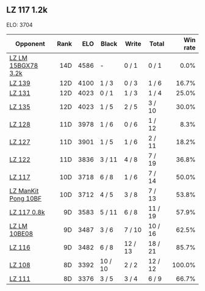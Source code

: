 ## LZ 117 1.2k ##

ELO: 3704

Opponent | Rank | ELO | Black | Write | Total | Win rate
---------|-----:|----:|-------|-------|-------|-------:
[LZ LM 15BGX78 3.2k](LZ%20LM%2015BGX78%203.2k.md) | 14D | 4586 | - | 0 / 1 | 0 / 1 | 0.0%
[LZ 139](LZ%20139.md) | 12D | 4100 | 1 / 3 | 0 / 3 | 1 / 6 | 16.7%
[LZ 131](LZ%20131.md) | 12D | 4023 | 0 / 1 | 1 / 3 | 1 / 4 | 25.0%
[LZ 135](LZ%20135.md) | 12D | 4023 | 1 / 5 | 2 / 5 | 3 / 10 | 30.0%
[LZ 128](LZ%20128.md) | 11D | 3978 | 1 / 6 | 0 / 6 | 1 / 12 | 8.3%
[LZ 127](LZ%20127.md) | 11D | 3901 | 1 / 5 | 1 / 6 | 2 / 11 | 18.2%
[LZ 122](LZ%20122.md) | 11D | 3836 | 3 / 11 | 4 / 8 | 7 / 19 | 36.8%
[LZ 117](LZ%20117.md) | 10D | 3718 | 6 / 8 | 1 / 6 | 7 / 14 | 50.0%
[LZ ManKit Pong 10BF](LZ%20ManKit%20Pong%2010BF.md) | 10D | 3712 | 4 / 5 | 3 / 8 | 7 / 13 | 53.8%
[LZ 117 0.8k](LZ%20117%200.8k.md) | 9D | 3583 | 5 / 11 | 6 / 8 | 11 / 19 | 57.9%
[LZ LM 10BE08](LZ%20LM%2010BE08.md) | 9D | 3487 | 3 / 6 | 7 / 10 | 10 / 16 | 62.5%
[LZ 116](LZ%20116.md) | 9D | 3482 | 6 / 8 | 12 / 13 | 18 / 21 | 85.7%
[LZ 108](LZ%20108.md) | 8D | 3392 | 10 / 10 | 2 / 2 | 12 / 12 | 100.0%
[LZ 111](LZ%20111.md) | 8D | 3376 | 3 / 5 | 3 / 4 | 6 / 9 | 66.7%
